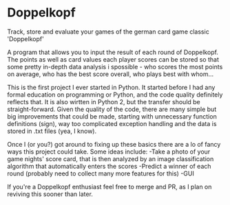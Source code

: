 # Doppelkopf
Track, store and evaluate your games of the german card game classic 'Doppelkopf'

A program that allows you to input the result of each round of Doppelkopf. The points as well as card values each player scores can be stored so that some pretty in-depth data analysis i spossible - who scores the most points on average, who has the best score overall, who plays best with whom...

This is the first project I ever started in Python. It started before I had any formal education on programming or Python, and the code quality definitely reflects that. It is also wirtten in Python 2, but the transfer should be straight-forward. Given the quality of the code, there are many simple but big improvements that could be made, starting with unnecessary function definitions (sign), way too complicated exception handling and the data is stored in .txt files (yea, I know).

Once I (or you?) got around to fixing up these basics there are a lo of fancy ways this project could take. Some ideas include:
-Take a photo of your game nights' score card, that is then analyzed by an image classification algorithm that automatically enters the scores
-Predict a winner of each round (probably need to collect many more features for this)
-GUI

If you're a Doppelkopf enthusiast feel free to merge and PR, as I plan on reviving this sooner than later.
